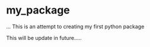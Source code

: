 # my_package
... This is an attempt to creating my first python package

This will be update in future.....